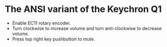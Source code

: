 # The ANSI variant of the Keychron Q1

- Enable EC11 rotary encoder.
- Turn clockwise to increase volume and turn anti-clockwise to decrease volume.
- Press top right key pushbutton to mute.

